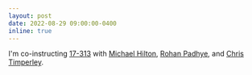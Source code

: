 ```yaml
---
layout: post
date: 2022-08-29 09:00:00-0400
inline: true
---
```


I'm co-instructing [17-313](https://cmu-313.github.io//) with [Michael Hilton](https://www.cs.cmu.edu/~mhilton/), [Rohan Padhye](https://rohan.padhye.org/), and [Chris Timperley](http://www.christimperley.co.uk/).
